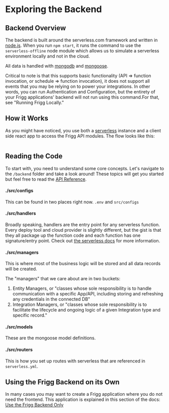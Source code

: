 # Exploring the Backend

## Backend Overview <a href="#backend-overview" id="backend-overview"></a>

The backend is built around the serverless.com framework and written in [node.js](https://nodejs.org/en/). When you run `npm start`, it runs the command to use the `serverless-offline` node module which allows us to simulate a serverless environment locally and not in the cloud.

All data is handled with [mongodb](https://www.mongodb.com/) and [mongoose](https://github.com/Automattic/mongoose).

Critical to note is that this supports basic functionality (API => function invocation, or schedule => function invocation), it does not support all events that you may be relying on to power your integrations. In other words, you can run Authentication and Configuration, but the entirety of your Frigg applications' backend will not run using this command.For that, see "Running Frigg Locally."

## How it Works <a href="#how-it-works" id="how-it-works"></a>

As you might have noticed, you use both a [serverless](https://aws.amazon.com/serverless/) instance and a client side react app to access the Frigg API modules. The flow looks like this:

<figure><img src="https://files.gitbook.com/v0/b/gitbook-x-prod.appspot.com/o/spaces%2FzondwGQq6H1gpRlnSp4L%2Fuploads%2Fq59BF3LOV1TxJsfgRHmw%2FScreen%20Shot%202022-04-11%20at%2010.52.07%20AM.png?alt=media&#x26;token=da6c855d-1a14-4a9c-b5f8-0897fb9bc486" alt=""><figcaption></figcaption></figure>

## Reading the Code <a href="#reading-the-code" id="reading-the-code"></a>

To start with, you need to understand some core concepts. Let's navigate to the `/backend` folder and take a look around! These topics will get you started but feel free to read the [API Reference](https://app.gitbook.com/o/-MjPmpCmgcqLo6KB0kgd/s/zondwGQq6H1gpRlnSp4L/\~/changes/110/reference/api-reference).

#### ./src/configs <a href="#.-src-configs" id=".-src-configs"></a>

This can be found in two places right now. `.env` and `src/configs`

#### ./src/handlers <a href="#.-src-handlers" id=".-src-handlers"></a>

Broadly speaking, handlers are the entry point for any serverless function. Every deploy tool and cloud provider is slightly different, but the gist is that they all package up the function code and each function has one signature/entry point. Check out [the serverless docs](https://www.serverless.com/framework/docs/providers/aws/guide/functions) for more information.&#x20;

#### ./src/managers <a href="#.-src-managers" id=".-src-managers"></a>

This is where most of the business logic will be stored and all data records will be created.

The "managers" that we care about are in two buckets:

1. &#x20;Entity Managers, or "classes whose sole responsibility is to handle communication with a specific App/API, including storing and refreshing any credentials in the connected DB"&#x20;
2. Integration Managers, or "classes whose sole responsibility is to facilitate the lifecycle and ongoing logic of a given Integration type and specific record."





#### ./src/models <a href="#.-src-models" id=".-src-models"></a>

These are the mongoose model definitions.

#### ./src/routers <a href="#.-src-routers" id=".-src-routers"></a>

This is how you set up routes with serverless that are referenced in `serverless.yml`.

## Using the Frigg Backend on its Own&#x20;

In many cases you may want to create a Frigg application where you do not need the frontend. This application is explained in this section of the docs: [Use the Frigg Backend Only](exploring-the-backend-1.md#using-the-frigg-backend-on-its-own)
